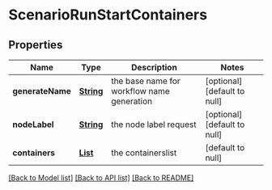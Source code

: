 # ScenarioRunStartContainers
## Properties

Name | Type | Description | Notes
------------ | ------------- | ------------- | -------------
**generateName** | [**String**](string.md) | the base name for workflow name generation | [optional] [default to null]
**nodeLabel** | [**String**](string.md) | the node label request | [optional] [default to null]
**containers** | [**List**](ScenarioRunContainer.md) | the containerslist | [default to null]

[[Back to Model list]](../README.md#documentation-for-models) [[Back to API list]](../README.md#documentation-for-api-endpoints) [[Back to README]](../README.md)

